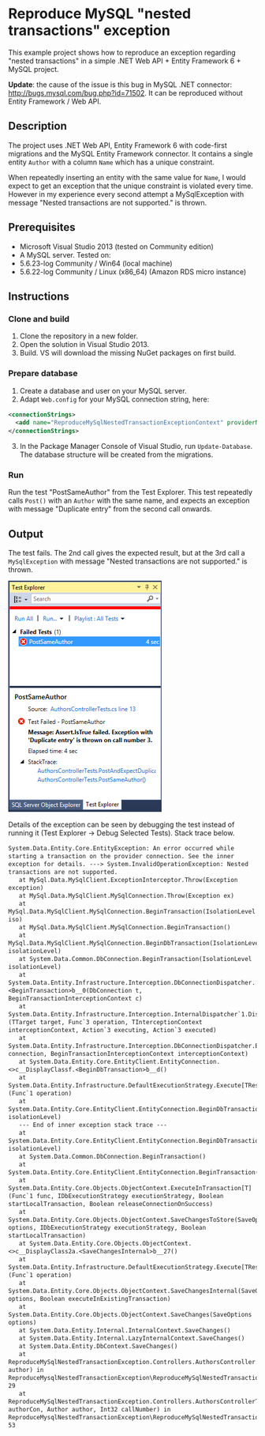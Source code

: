 # Reproduce MySQL "nested transactions" exception
This example project shows how to reproduce an exception regarding "nested transactions" in a simple .NET Web API + Entity Framework 6 + MySQL project.

**Update**: the cause of the issue is this bug in MySQL .NET connector: http://bugs.mysql.com/bug.php?id=71502. It can be reproduced without Entity Framework / Web API.

## Description
The project uses .NET Web API, Entity Framework 6 with code-first migrations and the MySQL Entity Framework connector. It contains a single entity `Author` with a column `Name` which has a unique constraint. 

When repeatedly inserting an entity with the same value for `Name`, I would expect to get an exception that the unique constraint is violated every time. However in my experience every second attempt a MySqlException with message "Nested transactions are not supported." is thrown.

## Prerequisites
* Microsoft Visual Studio 2013 (tested on Community edition)
* A MySQL server. Tested on:
 * 5.6.23-log Community / Win64 (local machine)
 * 5.6.22-log Community / Linux (x86_64) (Amazon RDS micro instance)

## Instructions

### Clone and build

1. Clone the repository in a new folder.
1. Open the solution in Visual Studio 2013.
1. Build. VS will download the missing NuGet packages on first build.

### Prepare database

1. Create a database and user on your MySQL server. 
2. Adapt `Web.config` for your MySQL connection string, here:

  ```xml
  <connectionStrings>
    <add name="ReproduceMySqlNestedTransactionExceptionContext" providerName="MySql.Data.MySqlClient" connectionString="server=localhost;port=3306;database=reproduce_nested_transactions_error;uid=reproduce_user;password=test1234" />
  </connectionStrings>
  ```

3. In the Package Manager Console of Visual Studio, run `Update-Database`. The database structure will be created from the migrations.

### Run

Run the test "PostSameAuthor" from the Test Explorer. This test repeatedly calls `Post()` with an `Author` with the same name, and expects an exception with message "Duplicate entry" from the second call onwards.

## Output

The test fails. The 2nd call gives the expected result, but at the 3rd call a `MySqlException` with message "Nested transactions are not supported." is thrown.

![Test output](/test-output.png "Test output")

Details of the exception can be seen by debugging the test instead of running it (Test Explorer -> Debug Selected Tests). Stack trace below.

```
System.Data.Entity.Core.EntityException: An error occurred while starting a transaction on the provider connection. See the inner exception for details. ---> System.InvalidOperationException: Nested transactions are not supported.
   at MySql.Data.MySqlClient.ExceptionInterceptor.Throw(Exception exception)
   at MySql.Data.MySqlClient.MySqlConnection.Throw(Exception ex)
   at MySql.Data.MySqlClient.MySqlConnection.BeginTransaction(IsolationLevel iso)
   at MySql.Data.MySqlClient.MySqlConnection.BeginTransaction()
   at MySql.Data.MySqlClient.MySqlConnection.BeginDbTransaction(IsolationLevel isolationLevel)
   at System.Data.Common.DbConnection.BeginTransaction(IsolationLevel isolationLevel)
   at System.Data.Entity.Infrastructure.Interception.DbConnectionDispatcher.<BeginTransaction>b__0(DbConnection t, BeginTransactionInterceptionContext c)
   at System.Data.Entity.Infrastructure.Interception.InternalDispatcher`1.Dispatch[TTarget,TInterceptionContext,TResult](TTarget target, Func`3 operation, TInterceptionContext interceptionContext, Action`3 executing, Action`3 executed)
   at System.Data.Entity.Infrastructure.Interception.DbConnectionDispatcher.BeginTransaction(DbConnection connection, BeginTransactionInterceptionContext interceptionContext)
   at System.Data.Entity.Core.EntityClient.EntityConnection.<>c__DisplayClassf.<BeginDbTransaction>b__d()
   at System.Data.Entity.Infrastructure.DefaultExecutionStrategy.Execute[TResult](Func`1 operation)
   at System.Data.Entity.Core.EntityClient.EntityConnection.BeginDbTransaction(IsolationLevel isolationLevel)
   --- End of inner exception stack trace ---
   at System.Data.Entity.Core.EntityClient.EntityConnection.BeginDbTransaction(IsolationLevel isolationLevel)
   at System.Data.Common.DbConnection.BeginTransaction()
   at System.Data.Entity.Core.EntityClient.EntityConnection.BeginTransaction()
   at System.Data.Entity.Core.Objects.ObjectContext.ExecuteInTransaction[T](Func`1 func, IDbExecutionStrategy executionStrategy, Boolean startLocalTransaction, Boolean releaseConnectionOnSuccess)
   at System.Data.Entity.Core.Objects.ObjectContext.SaveChangesToStore(SaveOptions options, IDbExecutionStrategy executionStrategy, Boolean startLocalTransaction)
   at System.Data.Entity.Core.Objects.ObjectContext.<>c__DisplayClass2a.<SaveChangesInternal>b__27()
   at System.Data.Entity.Infrastructure.DefaultExecutionStrategy.Execute[TResult](Func`1 operation)
   at System.Data.Entity.Core.Objects.ObjectContext.SaveChangesInternal(SaveOptions options, Boolean executeInExistingTransaction)
   at System.Data.Entity.Core.Objects.ObjectContext.SaveChanges(SaveOptions options)
   at System.Data.Entity.Internal.InternalContext.SaveChanges()
   at System.Data.Entity.Internal.LazyInternalContext.SaveChanges()
   at System.Data.Entity.DbContext.SaveChanges()
   at ReproduceMySqlNestedTransactionException.Controllers.AuthorsController.PostAuthor(Author author) in ReproduceMysqlNestedTransactionException\ReproduceMySqlNestedTransactionException\Controllers\AuthorsController.cs:line 29
   at ReproduceMySqlNestedTransactionException.Controllers.AuthorsControllerTests.PostAndExpectDuplicateException(AuthorsController authorCon, Author author, Int32 callNumber) in ReproduceMysqlNestedTransactionException\ReproduceMySqlNestedTransactionException\Controllers\AuthorsControllerTests.cs:line 53
```
